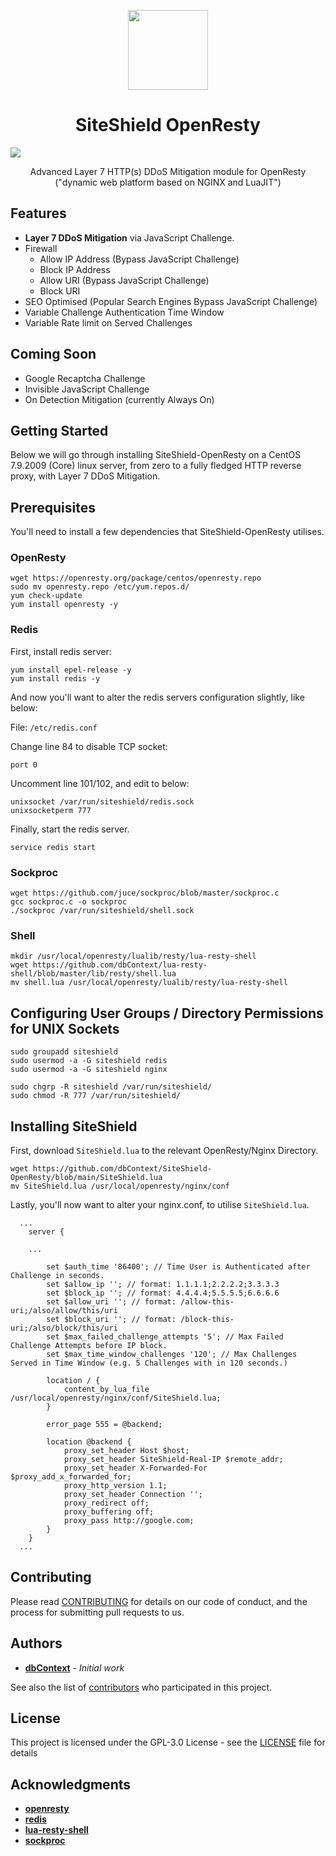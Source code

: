 <p align="center">
  <img src="https://github.com/dbContext/SiteShield-OpenResty/blob/main/docs/siteshield.svg" width="128">
  <h1 align="center">SiteShield OpenResty</h1> <img src="https://github.com/dbContext/SiteShield-OpenResty/workflows/CI/badge.svg">
  
  <p align="center">Advanced Layer 7 HTTP(s) DDoS Mitigation module for OpenResty ("dynamic web platform based on NGINX and LuaJIT")<p>
  </p>
</p>

## Features

* **Layer 7 DDoS Mitigation** via JavaScript Challenge.
* Firewall
  * Allow IP Address (Bypass JavaScript Challenge)
  * Block IP Address
  * Allow URI (Bypass JavaScript Challenge)
  * Block URI
* SEO Optimised (Popular Search Engines Bypass JavaScript Challenge)
* Variable Challenge Authentication Time Window
* Variable Rate limit on Served Challenges

## Coming Soon

* Google Recaptcha Challenge
* Invisible JavaScript Challenge
* On Detection Mitigation (currently Always On)
  
  
## Getting Started

Below we will go through installing SiteShield-OpenResty on a CentOS 7.9.2009 (Core) linux server, from zero to a fully fledged HTTP reverse proxy, with Layer 7 DDoS Mitigation.


## Prerequisites

You'll need to install a few dependencies that SiteShield-OpenResty utilises.


### OpenResty

```
wget https://openresty.org/package/centos/openresty.repo
sudo mv openresty.repo /etc/yum.repos.d/
yum check-update
yum install openresty -y
```


### Redis

First, install redis server:

```
yum install epel-release -y
yum install redis -y
```

And now you'll want to alter the redis servers configuration slightly, like below:

File: `/etc/redis.conf`

Change line 84 to disable TCP socket:
```
port 0
```

Uncomment line 101/102, and edit to below:
```
unixsocket /var/run/siteshield/redis.sock
unixsocketperm 777
```

Finally, start the redis server.

```
service redis start
```


### Sockproc

```
wget https://github.com/juce/sockproc/blob/master/sockproc.c
gcc sockproc.c -o sockproc
./sockproc /var/run/siteshield/shell.sock
```


### Shell

```
mkdir /usr/local/openresty/lualib/resty/lua-resty-shell
wget https://github.com/dbContext/lua-resty-shell/blob/master/lib/resty/shell.lua
mv shell.lua /usr/local/openresty/lualib/resty/lua-resty-shell
```


## Configuring User Groups / Directory Permissions for UNIX Sockets

```
sudo groupadd siteshield
sudo usermod -a -G siteshield redis
sudo usermod -a -G siteshield nginx

sudo chgrp -R siteshield /var/run/siteshield/
sudo chmod -R 777 /var/run/siteshield/
```


## Installing SiteShield

First, download `SiteShield.lua` to the relevant OpenResty/Nginx Directory.

```
wget https://github.com/dbContext/SiteShield-OpenResty/blob/main/SiteShield.lua
mv SiteShield.lua /usr/local/openresty/nginx/conf
```

Lastly, you'll now want to alter your nginx.conf, to utilise `SiteShield.lua`.

```
  ...
	server {
		
    ...

		set $auth_time '86400'; // Time User is Authenticated after Challenge in seconds.
		set $allow_ip ''; // format: 1.1.1.1;2.2.2.2;3.3.3.3
		set $block_ip ''; // format: 4.4.4.4;5.5.5.5;6.6.6.6
		set $allow_uri ''; // format: /allow-this-uri;/also/allow/this/uri
		set $block_uri ''; // format: /block-this-uri;/also/block/this/uri
		set $max_failed_challenge_attempts '5'; // Max Failed Challenge Attempts before IP block.
		set $max_time_window_challenges '120'; // Max Challenges Served in Time Window (e.g. 5 Challenges with in 120 seconds.)

		location / {
			content_by_lua_file /usr/local/openresty/nginx/conf/SiteShield.lua;
		}

		error_page 555 = @backend;
		
		location @backend {
			proxy_set_header Host $host;
			proxy_set_header SiteShield-Real-IP $remote_addr;
			proxy_set_header X-Forwarded-For $proxy_add_x_forwarded_for;
			proxy_http_version 1.1;
			proxy_set_header Connection '';
			proxy_redirect off;
			proxy_buffering off;
			proxy_pass http://google.com;
		}
	}
  ...
```


## Contributing

Please read [CONTRIBUTING](CONTRIBUTING.md) for details on our code of conduct, and the process for submitting pull requests to us.


## Authors

* **[dbContext](https://github.com/dbContext)** - *Initial work*

See also the list of [contributors](https://github.com/dbContext/SiteShield-OpenResty/contributors) who participated in this project.


## License

This project is licensed under the GPL-3.0 License - see the [LICENSE](LICENSE) file for details


## Acknowledgments

* **[openresty](https://github.com/openresty/openresty)**
* **[redis](https://github.com/redis/redis)**
* **[lua-resty-shell](https://github.com/juce/lua-resty-shell)**
* **[sockproc](https://github.com/juce/sockproc)**

